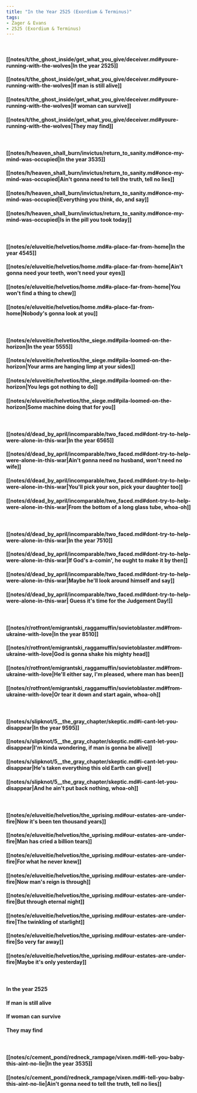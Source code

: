 ```yaml
---
title: "In the Year 2525 (Exordium & Terminus)"
tags:
- Zager & Evans
- 2525 (Exordium & Terminus)
---
```

&nbsp;
#### [[notes/t/the_ghost_inside/get_what_you_give/deceiver.md#youre-running-with-the-wolves|In the year 2525]]
#### [[notes/t/the_ghost_inside/get_what_you_give/deceiver.md#youre-running-with-the-wolves|If man is still alive]]
#### [[notes/t/the_ghost_inside/get_what_you_give/deceiver.md#youre-running-with-the-wolves|If woman can survive]]
#### [[notes/t/the_ghost_inside/get_what_you_give/deceiver.md#youre-running-with-the-wolves|They may find]]
&nbsp;
#### [[notes/h/heaven_shall_burn/invictus/return_to_sanity.md#once-my-mind-was-occupied|In the year 3535]]
#### [[notes/h/heaven_shall_burn/invictus/return_to_sanity.md#once-my-mind-was-occupied|Ain't gonna need to tell the truth, tell no lies]]
#### [[notes/h/heaven_shall_burn/invictus/return_to_sanity.md#once-my-mind-was-occupied|Everything you think, do, and say]]
#### [[notes/h/heaven_shall_burn/invictus/return_to_sanity.md#once-my-mind-was-occupied|Is in the pill you took today]]
&nbsp;
#### [[notes/e/eluveitie/helvetios/home.md#a-place-far-from-home|In the year 4545]]
#### [[notes/e/eluveitie/helvetios/home.md#a-place-far-from-home|Ain't gonna need your teeth, won't need your eyes]]
#### [[notes/e/eluveitie/helvetios/home.md#a-place-far-from-home|You won't find a thing to chew]]
#### [[notes/e/eluveitie/helvetios/home.md#a-place-far-from-home|Nobody's gonna look at you]]
&nbsp;
#### [[notes/e/eluveitie/helvetios/the_siege.md#pila-loomed-on-the-horizon|In the year 5555]]
#### [[notes/e/eluveitie/helvetios/the_siege.md#pila-loomed-on-the-horizon|Your arms are hanging limp at your sides]]
#### [[notes/e/eluveitie/helvetios/the_siege.md#pila-loomed-on-the-horizon|You legs got nothing to do]]
#### [[notes/e/eluveitie/helvetios/the_siege.md#pila-loomed-on-the-horizon|Some machine doing that for you]]
&nbsp;
#### [[notes/d/dead_by_april/incomparable/two_faced.md#dont-try-to-help-were-alone-in-this-war|In the year 6565]]
#### [[notes/d/dead_by_april/incomparable/two_faced.md#dont-try-to-help-were-alone-in-this-war|Ain't gonna need no husband, won't need no wife]]
#### [[notes/d/dead_by_april/incomparable/two_faced.md#dont-try-to-help-were-alone-in-this-war|You'll pick your son, pick your daughter too]]
#### [[notes/d/dead_by_april/incomparable/two_faced.md#dont-try-to-help-were-alone-in-this-war|From the bottom of a long glass tube, whoa-oh]]
&nbsp;
#### [[notes/d/dead_by_april/incomparable/two_faced.md#dont-try-to-help-were-alone-in-this-war|In the year 7510]]
#### [[notes/d/dead_by_april/incomparable/two_faced.md#dont-try-to-help-were-alone-in-this-war|If God's a-comin', he ought to make it by then]]
#### [[notes/d/dead_by_april/incomparable/two_faced.md#dont-try-to-help-were-alone-in-this-war|Maybe he'll look around himself and say]]
#### [[notes/d/dead_by_april/incomparable/two_faced.md#dont-try-to-help-were-alone-in-this-war| Guess it's time for the Judgement Day!]]
&nbsp;
#### [[notes/r/rotfront/emigrantski_raggamuffin/sovietoblaster.md#from-ukraine-with-love|In the year 8510]]
#### [[notes/r/rotfront/emigrantski_raggamuffin/sovietoblaster.md#from-ukraine-with-love|God is gonna shake his mighty head]]
#### [[notes/r/rotfront/emigrantski_raggamuffin/sovietoblaster.md#from-ukraine-with-love|He'll either say,  I'm pleased, where man has been]]
#### [[notes/r/rotfront/emigrantski_raggamuffin/sovietoblaster.md#from-ukraine-with-love|Or tear it down and start again, whoa-oh]]
&nbsp;
#### [[notes/s/slipknot/5__the_gray_chapter/skeptic.md#i-cant-let-you-disappear|In the year 9595]]
#### [[notes/s/slipknot/5__the_gray_chapter/skeptic.md#i-cant-let-you-disappear|I'm kinda wondering, if man is gonna be alive]]
#### [[notes/s/slipknot/5__the_gray_chapter/skeptic.md#i-cant-let-you-disappear|He's taken everything this old Earth can give]]
#### [[notes/s/slipknot/5__the_gray_chapter/skeptic.md#i-cant-let-you-disappear|And he ain't put back nothing, whoa-oh]]
&nbsp;
#### [[notes/e/eluveitie/helvetios/the_uprising.md#our-estates-are-under-fire|Now it's been ten thousand years]]
#### [[notes/e/eluveitie/helvetios/the_uprising.md#our-estates-are-under-fire|Man has cried a billion tears]]
#### [[notes/e/eluveitie/helvetios/the_uprising.md#our-estates-are-under-fire|For what he never knew]]
#### [[notes/e/eluveitie/helvetios/the_uprising.md#our-estates-are-under-fire|Now man's reign is through]]
#### [[notes/e/eluveitie/helvetios/the_uprising.md#our-estates-are-under-fire|But through eternal night]]
#### [[notes/e/eluveitie/helvetios/the_uprising.md#our-estates-are-under-fire|The twinkling of starlight]]
#### [[notes/e/eluveitie/helvetios/the_uprising.md#our-estates-are-under-fire|So very far away]]
#### [[notes/e/eluveitie/helvetios/the_uprising.md#our-estates-are-under-fire|Maybe it's only yesterday]]
&nbsp;
#### In the year 2525
#### If man is still alive
#### If woman can survive
#### They may find
&nbsp;
#### [[notes/c/cement_pond/redneck_rampage/vixen.md#i-tell-you-baby-this-aint-no-lie|In the year 3535]]
#### [[notes/c/cement_pond/redneck_rampage/vixen.md#i-tell-you-baby-this-aint-no-lie|Ain't gonna need to tell the truth, tell no lies]]

